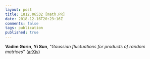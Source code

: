 ```yaml
---
layout: post
title: 1812.06532 [math.PR]
date: 2018-12-16T20:23:16Z
comments: false
tags: publication
published: true
---
```


<b>Vadim Gorin</b>, <b>Yi Sun</b>, "<i>Gaussian fluctuations for products of random matrices</i>" ([arXiv](http://arxiv.org/abs/1812.06532v1))
